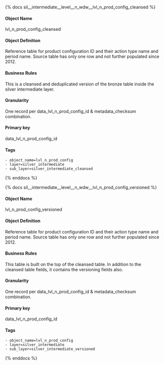 {% docs sil__intermediate__level__n_wdw__lvl_n_prod_config_cleansed %}

#### Object Name
lvl_n_prod_config_cleansed

#### Object Definition
Reference table for product configuration ID and their action type name and period name.  Source table has only one row and not further populated since 2012.

#### Business Rules
This is a cleansed and deduplicated version of the bronze table inside the silver intermediate layer.

#### Granularity
One record per data_lvl_n_prod_config_id & metadata_checksum combination.

#### Primary key
data_lvl_n_prod_config_id

#### Tags
    - object_name=lvl_n_prod_config
    - layer=silver_intermediate
    - sub_layer=silver_intermediate_cleansed

{% enddocs %}

{% docs sil__intermediate__level__n_wdw__lvl_n_prod_config_versioned %}

#### Object Name
lvl_n_prod_config_versioned

#### Object Definition
Reference table for product configuration ID and their action type name and period name.  Source table has only one row and not further populated since 2012.

#### Business Rules
This table is built on the top of the cleansed table. In addition to the cleansed table fields, it contains the versioning fields also.

#### Granularity
One record per data_lvl_n_prod_config_id & metadata_checksum combination.

#### Primary key
data_lvl_n_prod_config_id

#### Tags
    - object_name=lvl_n_prod_config
    - layer=silver_intermediate
    - sub_layer=silver_intermediate_versioned

{% enddocs %}